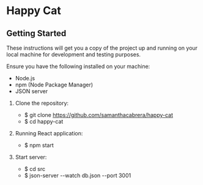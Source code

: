 # Happy Cat

## Getting Started

These instructions will get you a copy of the project up and running on your local machine for development and testing purposes.

Ensure you have the following installed on your machine:

- Node.js
- npm (Node Package Manager)
- JSON server

1. Clone the repository:
   - $ git clone https://github.com/samanthacabrera/happy-cat
   - $ cd happy-cat

2. Running React application:
   - $ npm start

3. Start server:
   - $ cd src
   - $ json-server --watch db.json --port 3001
